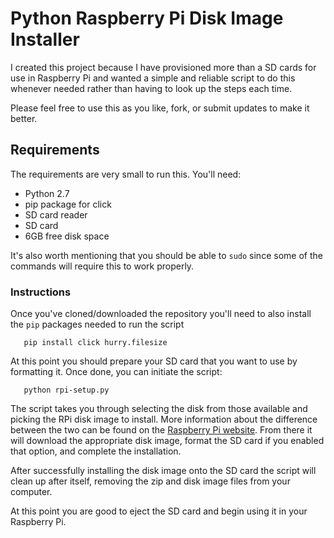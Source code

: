 # Python Raspberry Pi Disk Image Installer 

I created this project because I have provisioned more than a SD cards for use in Raspberry Pi and wanted a simple and reliable script to do this whenever needed rather than having to look up the steps each time.

Please feel free to use this as you like, fork, or submit updates to make it better. 

## Requirements 

The requirements are very small to run this. You'll need: 

  - Python 2.7
  - pip package for click
  - SD card reader
  - SD card
  - 6GB free disk space

It's also worth mentioning that you should be able to `sudo` since some of the commands will require this to work properly.

### Instructions

Once you've cloned/downloaded the repository you'll need to also install the `pip` packages needed to run the script

```
   pip install click hurry.filesize
```

At this point you should prepare your SD card that you want to use by formatting it. Once done, you can initiate the script: 

```
   python rpi-setup.py
```

The script takes you through selecting the disk from those available and picking the RPi disk image to install. More information about the difference between the two can be found on the [Raspberry Pi website](https://www.raspberrypi.org/downloads/raspbian/). From there it will download the appropriate disk image, format the SD card if you enabled that option, and complete the installation.

After successfully installing the disk image onto the SD card the script will clean up after itself, removing the zip and disk image files from your computer.

At this point you are good to eject the SD card and begin using it in your Raspberry Pi.